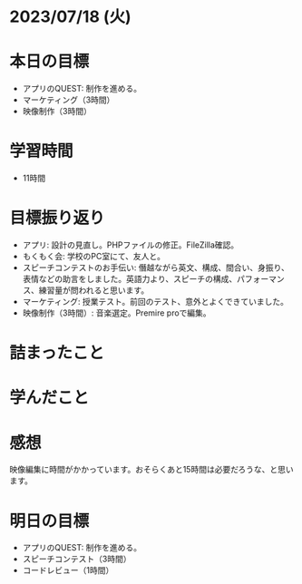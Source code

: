 # 2023/07/18 (火)

# 本日の目標

- アプリのQUEST: 制作を進める。
- マーケティング（3時間）
- 映像制作（3時間）

# 学習時間
- 11時間

# 目標振り返り

- アプリ: 設計の見直し。PHPファイルの修正。FileZilla確認。
- もくもく会: 学校のPC室にて、友人と。
- スピーチコンテストのお手伝い: 僭越ながら英文、構成、間合い、身振り、表情などの助言をしました。英語力より、スピーチの構成、パフォーマンス、練習量が問われると思います。
- マーケティング: 授業テスト。前回のテスト、意外とよくできていました。
- 映像制作（3時間）: 音楽選定。Premire proで編集。

# 詰まったこと

# 学んだこと

# 感想

映像編集に時間がかかっています。おそらくあと15時間は必要だろうな、と思います。

# 明日の目標

- アプリのQUEST: 制作を進める。
- スピーチコンテスト（3時間）
- コードレビュー（1時間）
